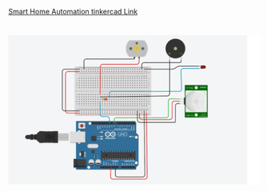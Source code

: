 [Smart Home Automation tinkercad Link ](https://www.tinkercad.com/things/heyRVA2BLFK-light-and-fan-activiation-by-pir-sensor)


<h1 align="fill" >
 <img src="Assessmentpics1.png"/>
</h1>


